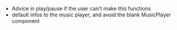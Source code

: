 - Advice in play/pause if the user can't make this functions
- default infos to the music player, and avoid the blank MusicPlayer component